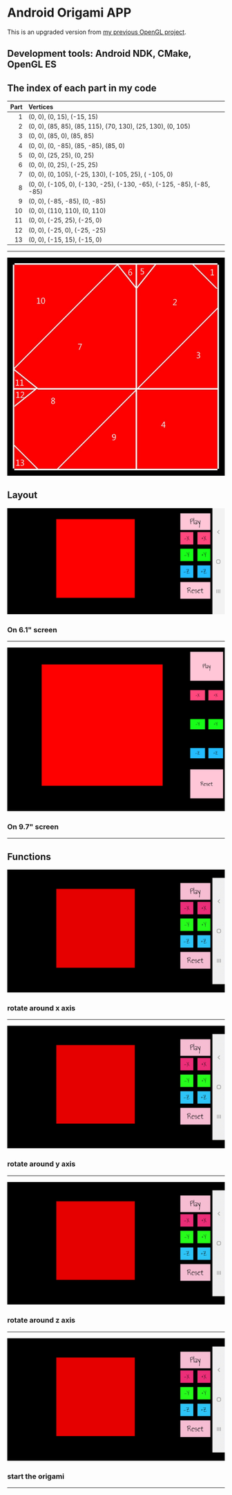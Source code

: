 # Android Origami APP  
This is an upgraded version from [my previous OpenGL project](https://github.com/ElektrischesSchaf/Origami_Heart).  

## Development tools: Android NDK, CMake, OpenGL ES  

## The index of each part in my code

 Part | Vertices
-----:|:------------------------------------
 1    | (0, 0), (0, 15), (-15, 15)
 2    | (0, 0), (85, 85), (85, 115), (70, 130), (25, 130), (0, 105)
 3    | (0, 0), (85, 0), (85, 85)
 4    | (0, 0), (0, -85), (85, -85), (85, 0)
 5    | (0, 0), (25, 25), (0, 25)
 6    | (0, 0), (0, 25), (-25, 25)
 7    | (0, 0), (0, 105), (-25, 130), (-105, 25), ( -105, 0)
 8    | (0, 0), (-105, 0), (-130, -25), (-130, -65), (-125, -85), (-85, -85)
 9    | (0, 0), (-85, -85), (0, -85)
 10   | (0, 0), (110, 110), (0, 110)
 11   | (0, 0), (-25, 25), (-25, 0)
 12   | (0, 0), (-25, 0), (-25, -25)
 13   | (0, 0), (-15, 15), (-15, 0)
 ---
![structure](/screenshots/structure.jpg)

## Layout  

![S9_plus](/screenshots/Samsung_S9_Plus.jpg)  
### On 6.1" screen
---
![ZenPad_3S_10](/screenshots/Asus_ZenPad_3S_10.jpg)
### On 9.7" screen
---
## Functions

![rotate_around_x_axis](/screenshots/rotate_x.gif)
### rotate around x axis
---
![rotate_around_y_axis](/screenshots/rotate_y.gif)
### rotate around y axis
---
![rotate_around_z_axis](/screenshots/rotate_z.gif)
### rotate around z axis
---
![play](/screenshots/play.gif)
### start the origami
---